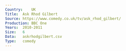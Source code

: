 ```yaml
---
Country:	UK
Title:	Ask Rhod Gilbert
Source:	https://www.comedy.co.uk/tv/ask_rhod_gilbert/
Production:	BBC One
Years:	2010-2011
Size:	6
Data:	askrhodgilbert.csv
Type:	comedy
---
```


